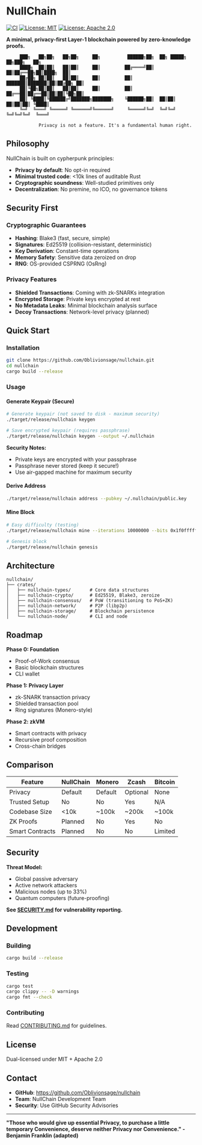 # NullChain

[![CI](https://github.com/Oblivionsage/nullchain/workflows/CI/badge.svg)](https://github.com/Oblivionsage/nullchain/actions)
[![License: MIT](https://img.shields.io/badge/License-MIT-yellow.svg)](https://opensource.org/licenses/MIT)
[![License: Apache 2.0](https://img.shields.io/badge/License-Apache%202.0-blue.svg)](https://opensource.org/licenses/Apache-2.0)

**A minimal, privacy-first Layer-1 blockchain powered by zero-knowledge proofs.**
```
     ███╗   ██╗██╗   ██╗██╗     ██╗          ██████╗██╗  ██╗ █████╗ ██╗███╗   ██╗
     ████╗  ██║██║   ██║██║     ██║         ██╔════╝██║  ██║██╔══██╗██║████╗  ██║
     ██╔██╗ ██║██║   ██║██║     ██║         ██║     ███████║███████║██║██╔██╗ ██║
     ██║╚██╗██║██║   ██║██║     ██║         ██║     ██╔══██║██╔══██║██║██║╚██╗██║
     ██║ ╚████║╚██████╔╝███████╗███████╗    ╚██████╗██║  ██║██║  ██║██║██║ ╚████║
     ╚═╝  ╚═══╝ ╚═════╝ ╚══════╝╚══════╝     ╚═════╝╚═╝  ╚═╝╚═╝  ╚═╝╚═╝╚═╝  ╚═══╝
                                                                                    
            Privacy is not a feature. It's a fundamental human right.
```

## Philosophy

NullChain is built on cypherpunk principles:
- **Privacy by default**: No opt-in required
- **Minimal trusted code**: <10k lines of auditable Rust
- **Cryptographic soundness**: Well-studied primitives only
- **Decentralization**: No premine, no ICO, no governance tokens

## Security First

### Cryptographic Guarantees

- **Hashing**: Blake3 (fast, secure, simple)
- **Signatures**: Ed25519 (collision-resistant, deterministic)
- **Key Derivation**: Constant-time operations
- **Memory Safety**: Sensitive data zeroized on drop
- **RNG**: OS-provided CSPRNG (OsRng)

### Privacy Features

- **Shielded Transactions**: Coming with zk-SNARKs integration
- **Encrypted Storage**: Private keys encrypted at rest
- **No Metadata Leaks**: Minimal blockchain analysis surface
- **Decoy Transactions**: Network-level privacy (planned)

## Quick Start

### Installation
```bash
git clone https://github.com/Oblivionsage/nullchain.git
cd nullchain
cargo build --release
```

### Usage

#### Generate Keypair (Secure)
```bash
# Generate keypair (not saved to disk - maximum security)
./target/release/nullchain keygen

# Save encrypted keypair (requires passphrase)
./target/release/nullchain keygen --output ~/.nullchain
```

**Security Notes:**
- Private keys are encrypted with your passphrase
- Passphrase never stored (keep it secure!)
- Use air-gapped machine for maximum security

#### Derive Address
```bash
./target/release/nullchain address --pubkey ~/.nullchain/public.key
```

#### Mine Block
```bash
# Easy difficulty (testing)
./target/release/nullchain mine --iterations 10000000 --bits 0x1f0fffff

# Genesis block
./target/release/nullchain genesis
```

## Architecture
```
nullchain/
├── crates/
│   ├── nullchain-types/       # Core data structures
│   ├── nullchain-crypto/      # Ed25519, Blake3, zeroize
│   ├── nullchain-consensus/   # PoW (transitioning to PoS+ZK)
│   ├── nullchain-network/     # P2P (libp2p)
│   ├── nullchain-storage/     # Blockchain persistence
│   └── nullchain-node/        # CLI and node
```

## Roadmap

**Phase 0: Foundation** 
- Proof-of-Work consensus
- Basic blockchain structures
- CLI wallet

**Phase 1: Privacy Layer** 
- zk-SNARK transaction privacy
- Shielded transaction pool
- Ring signatures (Monero-style)

**Phase 2: zkVM** 
- Smart contracts with privacy
- Recursive proof composition
- Cross-chain bridges

## Comparison

| Feature | NullChain | Monero | Zcash | Bitcoin |
|---------|-----------|--------|-------|---------|
| Privacy | Default | Default | Optional | None |
| Trusted Setup | No | No | Yes | N/A |
| Codebase Size | <10k | ~100k | ~200k | ~100k |
| ZK Proofs | Planned | No | Yes | No |
| Smart Contracts | Planned | No | No | Limited |

## Security

**Threat Model:**
- Global passive adversary
- Active network attackers
- Malicious nodes (up to 33%)
- Quantum computers (future-proofing)

**See [SECURITY.md](SECURITY.md) for vulnerability reporting.**

## Development

### Building
```bash
cargo build --release
```

### Testing
```bash
cargo test
cargo clippy -- -D warnings
cargo fmt --check
```

### Contributing

Read [CONTRIBUTING.md](CONTRIBUTING.md) for guidelines.

## License

Dual-licensed under MIT + Apache 2.0

## Contact

- **GitHub**: https://github.com/Oblivionsage/nullchain
- **Team**: NullChain Development Team
- **Security**: Use GitHub Security Advisories

---

**"Those who would give up essential Privacy, to purchase a little temporary Convenience, deserve neither Privacy nor Convenience." - Benjamin Franklin (adapted)**
